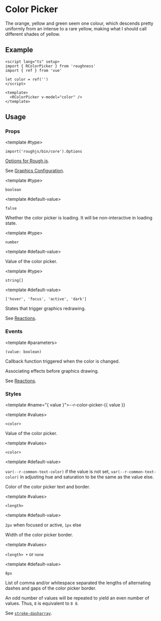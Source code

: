 <script lang="ts" setup>
import { RColorPicker, RDetails, RSpace, RTable, RText } from 'roughness'
import { ref } from 'vue'

let color = ref('')
</script>

# Color Picker

The orange, yellow and green seem one colour, which descends pretty uniformly from an intense to a rare yellow, making what I should call different shades of yellow.

## Example

<RDetails>
  <template #summary>Show Code</template>

```vue
<script lang="ts" setup>
import { RColorPicker } from 'roughness'
import { ref } from 'vue'

let color = ref('')
</script>

<template>
  <RColorPicker v-model="color" />
</template>
```

</RDetails>

<RColorPicker v-model="color" />

## Usage

### Props

<RPropsTable>

  <RProp name="graphics-options">

  <template #type>

  `import('roughjs/bin/core').Options`

  </template>

  [Options for Rough.js](https://github.com/rough-stuff/rough/wiki#options).

  See [Graphics Configuration](/components/graphics#component-prop).

  </RProp>

  <RProp name="loading">

  <template #type>

  `boolean`

  </template>

  <template #default-value>

  `false`

  </template>

  Whether the color picker is loading. It will be non-interactive in loading state.

  </RProp>

  <RProp name="model-value">

  <template #type>

  `number`

  </template>

  <template #default-value>
    </template>

  Value of the color picker.

  </RProp>

  <RProp name="reactions">

  <template #type>

  `string[]`

  </template>

  <template #default-value>

  `['hover', 'focus', 'active', 'dark']`

  </template>

  States that trigger graphics redrawing.

  See [Reactions](/guide/theme#reactions).

  </RProp>

</RPropsTable>

### Events

<REventsTable>

  <REvent name="update:model-value">

  <template #parameters>

  `(value: boolean)`

  </template>

  Callback function triggered when the color is changed.

  </REvent>

  <REvent name="will-draw">

  Associating effects before graphics drawing.

  See [Reactions](/guide/theme#reactions).

  </REvent>

</REventsTable>

### Styles

<RStylesTable>

  <template #name="{ value }">--r-color-picker-{{ value }}</template>

  <RStyle name="current-color">

  <template #values>

  `<color>`

  </template>

  Value of the color picker.

  </RStyle>

  <RStyle name="color">

  <template #values>

  `<color>`

  </template>

  <template #default-value>

  `var(--r-common-text-color)` if the value is not set, `var(--r-common-text-color)` in adjusting hue and saturation to be the same as the value else.

  </template>

  Color of the color picker text and border.

  </RStyle>

  <RStyle name="border-width">

  <template #values>

  `<length>`

  </template>

  <template #default-value>

  `2px` when focused or active, `1px` else

  </template>

  Width of the color picker border.

  </RStyle>

  <RStyle name="border-dash">

  <template #values>

  `<length> +` or `none`

  </template>

  <template #default-value>

  `8px`

  </template>

  List of comma and/or whitespace separated the lengths of alternating dashes and gaps of the color picker border.

  An odd number of values will be repeated to yield an even number of values. Thus, `8` is equivalent to `8 8`.

  See [`stroke-dasharray`](https://developer.mozilla.org/en-US/docs/Web/SVG/Attribute/stroke-dasharray).

  </RStyle>

</RStylesTable>
